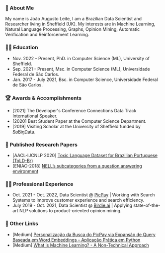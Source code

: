 ### 👋 About Me
My name is João Augusto Leite, I am a Brazilian Data Scientist and Researcher living in Sheffield (UK). My interests are in Machine Learning, Natural Language Processing, Graphs, Opinion Mining, Automatic Verification and Reinforcement Learning.

### 👨‍🎓 Education

* Nov. 2022 - Present, PhD. in Computer Science (ML), University of Sheffield.
* Sep. 2021 - Present, Msc. in Computer Science (ML), Universidade Federal de São Carlos.
* Jan. 2017 - July 2021, Bsc. in Computer Science, Universidade Federal de São Carlos.

### 🏆 Awards & Accomplishments

* [2021] The Developer's Conference Connections Data Track International Speaker.
* [2020] Best Student Paper at the Computer Science Department.
* [2019] Visiting Scholar at the University of Sheffield funded by [SoBigData](http://project.sobigdata.eu/).

### 🔬 Published Research Papers

* [AACL-IJCNLP 2020] [Toxic Language Dataset for Brazilian Portuguese (ToLD-Br)](https://arxiv.org/abs/2010.04543)
* [ENIAC-2018] [NELL’s subcategories from a question answering environment](https://sol.sbc.org.br/index.php/eniac/article/view/4475)

### 👨‍💻 Professional Experience

* Oct. 2021 - Oct. 2022, Data Scientist @ [PicPay](https://www.picpay.com/site) | Working with Search Systems to improve customer experience and search efficiency.  
* July 2019 - Oct. 2021, Data Scientist @ [Birdie.ai](https://birdie.ai/) | Applying state-of-the-art NLP solutions to product-oriented opinion mining.

### 📌 Other Links

* [Medium] [Personalização da Busca do PicPay via Expansão de Query Baseada em Word Embeddings - Aplicação Prática em Python](https://medium.com/inside-picpay/personaliza%C3%A7%C3%A3o-da-busca-do-picpay-via-expans%C3%A3o-de-query-baseada-em-word-embeddings-f25514238e08)
* [Medium] [What is Machine Learning? - A Non-Technical Approach](https://medium.com/birdie-ai/what-is-machine-learning-57d4bf07f9b4)

